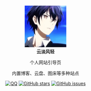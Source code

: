 <p align="center">
  <a href="https://mehoon.com">
    <img src="assets/avatar.jpg" width="130" />
  </a>
  <br />
  <b>云淡风轻</b>
  <p align="center">个人网站引导页</p>
  <p align="center">内置博客、云盘、图床等多种站点</p>
  
  <p align="center">
  <a href="assets/qq.jpg">
  <img src="https://img.shields.io/badge/Talk-QQ-brightgreen.svg?style=popout-square" alt="QQ"></a>
  <a href="https://github.com/haohaizhi/haohaizhi.github.io/stargazers">
  <img src="https://img.shields.io/github/stars/haohaizhi/haohaizhi.github.io.svg?style=popout-square" alt="GitHub stars"></a>
  <a href="https://github.com/haohaizhi/haohaizhi.github.io/issues">
  <img src="https://img.shields.io/github/issues/haohaizhi/haohaizhi.github.io.svg?style=popout-square" alt="GitHub issues"></a>
</p>

<br />
<br />
